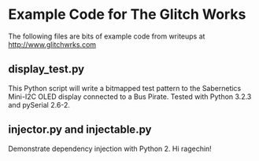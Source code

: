 Example Code for The Glitch Works
=================================

The following files are bits of example code from writeups at http://www.glitchwrks.com

display_test.py
---------------

This Python script will write a bitmapped test pattern to the Sabernetics Mini-I2C OLED display connected to a Bus Pirate. Tested with Python 3.2.3 and pySerial 2.6-2.

injector.py and injectable.py
-----------------------------

Demonstrate dependency injection with Python 2. Hi ragechin!

